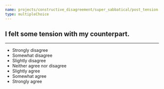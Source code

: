 ```yaml
---
name: projects/constructive_disagreement/super_sabbatical/post_tension.md
type: multipleChoice
---
```


## I felt some tension with my counterpart.

---

- Strongly disagree
- Somewhat disagree
- Slightly disagree
- Neither agree nor disagree
- Slightly agree
- Somewhat agree
- Strongly agree
